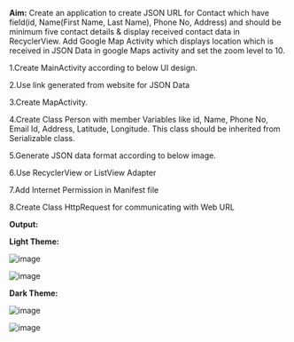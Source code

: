 **Aim:**
Create an application to create JSON URL for Contact which have field(id, Name(First Name, Last Name), Phone No, Address) and should be minimum five contact details & display received contact data in RecyclerView. Add Google Map Activity which displays location which is received in JSON Data in google Maps activity and set the zoom level to 10.

1.Create MainActivity according to below UI design.

2.Use link generated from website for JSON Data

3.Create MapActivity.

4.Create Class Person with member Variables like id, Name, Phone No, Email Id, Address, Latitude, Longitude. This class should be inherited from Serializable class.

5.Generate JSON data format according to below image.

6.Use RecyclerView or ListView Adapter

7.Add Internet Permission in Manifest file

8.Create Class HttpRequest for communicating with Web URL


**Output:**

**Light Theme:**

![image](https://github.com/rutviprajapati16/MAD_Practical10_21012011123/assets/97946004/d7270c3f-0522-4162-950b-d70af7a6cfea)

![image](https://github.com/rutviprajapati16/MAD_Practical10_21012011123/assets/97946004/52d2e38f-cee6-47f6-b1dc-e770a968cd02)

**Dark Theme:**

![image](https://github.com/rutviprajapati16/MAD_Practical10_21012011123/assets/97946004/ee98557f-b635-41c8-b8f2-232d07811ddf)

![image](https://github.com/rutviprajapati16/MAD_Practical10_21012011123/assets/97946004/42c3e153-f98c-4fed-90fe-5695335ee22f)




